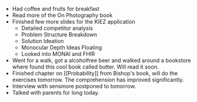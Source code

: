 - Had coffee and fruits for breakfast
- Read more of the On Photography book
- Finished few more slides for the KIEZ application
	- Detailed competitor analysis
	- Problem Structure Breakdown
	- Solution Ideation
	- Monocular Depth Ideas Floating
	- Looked into MONAI and FHIR
- Went for a walk, got a alcoholfree beer and walked around a bookstore where found this cool book called butter. Will read it soon.
- Finished chapter on [[Probability]] from Bishop's book, will do the exercises tomorrow. The comprehension has improved significantly.
- Interview with sensmore postponed to tomorrow.
- Talked with parents for long today.